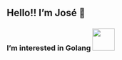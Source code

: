 <h2> Hello!! I’m José 👋 </h2>

### I’m interested in Golang <a href="https://go.dev"><img src="https://images.squarespace-cdn.com/content/v1/5e10bdc20efb8f0d169f85f9/1667998545795-U2LE9NW2BDTDQMCQZT3Q/lifebelt.png" width="50" height="50">


